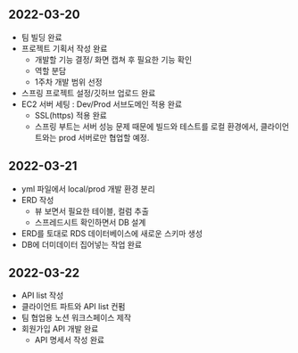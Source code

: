 <h2>2022-03-20 </h2>


- 팀 빌딩 완료
- 프로젝트 기획서 작성 완료
    - 개발할 기능 결정/ 화면 캡쳐 후 필요한 기능 확인
    - 역할 분담 
    - 1주차 개발 범위 선정
- 스프링 프로젝트 설정/깃허브 업로드 완료
- EC2 서버 세팅 : Dev/Prod 서브도메인 적용 완료
  - SSL(https) 적용 완료 
  - 스프링 부트는 서버 성능 문제 때문에 빌드와 테스트를 로컬 환경에서, 클라이언트와는 prod 서버로만 협업할 예정.

<h2> 2022-03-21 </h2>

- yml 파일에서 local/prod 개발 환경 분리 
- ERD 작성
  - 뷰 보면서 필요한 테이블, 컬럼 추출
  - 스프레드시트 확인하면서 DB 설계
- ERD를 토대로 RDS 데이터베이스에 새로운 스키마 생성
- DB에 더미데이터 집어넣는 작업 완료

<h2> 2022-03-22</h2>

- API list 작성
- 클라이언트 파트와 API list 컨펌
- 팀 협업용 노션 워크스페이스 제작
- 회원가입 API 개발 완료
  - API 명세서 작성 완료
  